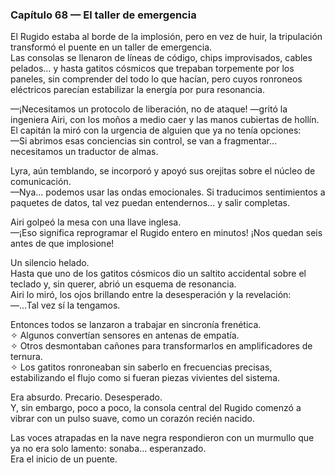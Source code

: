 ### Capítulo 68 — El taller de emergencia

El Rugido estaba al borde de la implosión, pero en vez de huir, la tripulación transformó el puente en un taller de emergencia.  
Las consolas se llenaron de líneas de código, chips improvisados, cables pelados… y hasta gatitos cósmicos que trepaban torpemente por los paneles, sin comprender del todo lo que hacían, pero cuyos ronroneos eléctricos parecían estabilizar la energía por pura resonancia.

—¡Necesitamos un protocolo de liberación, no de ataque! —gritó la ingeniera Airi, con los moños a medio caer y las manos cubiertas de hollín.  
El capitán la miró con la urgencia de alguien que ya no tenía opciones:  
—Si abrimos esas conciencias sin control, se van a fragmentar… necesitamos un traductor de almas.

Lyra, aún temblando, se incorporó y apoyó sus orejitas sobre el núcleo de comunicación.  
—Nya… podemos usar las ondas emocionales. Si traducimos sentimientos a paquetes de datos, tal vez puedan entendernos… y salir completas.

Airi golpeó la mesa con una llave inglesa.  
—¡Eso significa reprogramar el Rugido entero en minutos! ¡Nos quedan seis antes de que implosione!

Un silencio helado.  
Hasta que uno de los gatitos cósmicos dio un saltito accidental sobre el teclado y, sin querer, abrió un esquema de resonancia.  
Airi lo miró, los ojos brillando entre la desesperación y la revelación:  
—…Tal vez sí la tengamos.

Entonces todos se lanzaron a trabajar en sincronía frenética.  
✧ Algunos convertían sensores en antenas de empatía.  
✧ Otros desmontaban cañones para transformarlos en amplificadores de ternura.  
✧ Los gatitos ronroneaban sin saberlo en frecuencias precisas, estabilizando el flujo como si fueran piezas vivientes del sistema.

Era absurdo. Precario. Desesperado.  
Y, sin embargo, poco a poco, la consola central del Rugido comenzó a vibrar con un pulso suave, como un corazón recién nacido.

Las voces atrapadas en la nave negra respondieron con un murmullo que ya no era solo lamento: sonaba… esperanzado.  
Era el inicio de un puente.
